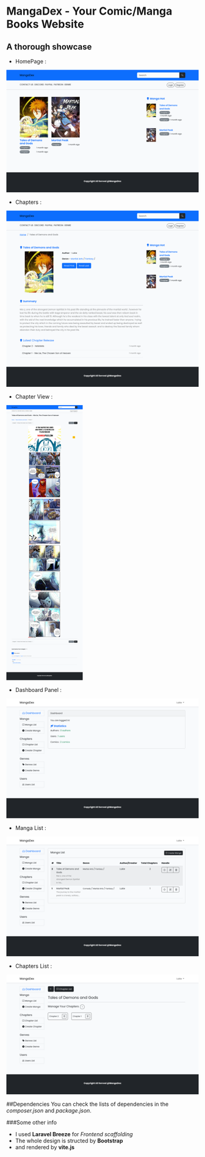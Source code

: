 # MangaDex - Your Comic/Manga Books Website

## A thorough showcase

* HomePage :
<img src="https://github.com/HtetPhone/MangaDex/blob/main/public/img/home_MangaDex.png" alt="Home" width="600"/>
<br>

* Chapters :
<img src="https://github.com/HtetPhone/MangaDex/blob/main/public/img/chapters_MangaDex.png" alt="Chapters" width="600"/>
<br>

* Chapter View :
<img src="https://github.com/HtetPhone/MangaDex/blob/main/public/img/chapter_MangaDex.png" alt="Chapter View" width="200"/>
<br>

* Dashboard Panel :
<img src="https://github.com/HtetPhone/MangaDex/blob/main/public/img/dashboard_MangaDex.png" alt="Dashboard" width="600"/>
<br>

* Manga List :
<img src="https://github.com/HtetPhone/MangaDex/blob/main/public/img/mangaList_MangaDex.png" alt="Chapters" width="600"/>
<br>

* Chapters List :
<img src="https://github.com/HtetPhone/MangaDex/blob/main/public/img/chapterList_MangaDex.png" alt="Chapters" width="600"/>
<br>

##Dependencies
You can check the lists of dependencies in the *composer.json* and *package.json*.

###Some other info
* I used **Laravel Breeze** for *Frontend scaffolding*
* The whole design is structed by **Bootstrap**
* and rendered by **vite.js**





